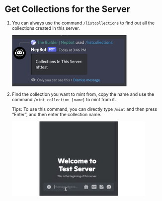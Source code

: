 # Get Collections for the Server

1. You can always use the command `/listcollections` to find out all the collections created in this server.

    ![listcollection1](../assets/List_NFT_collection/listcollection1.png)

2. Find the collection you want to mint from, copy the name and use the command `/mint collection [name]` to mint from it.
    
    Tips: To use this command, you can directly type `/mint` and then press “Enter”, and then enter the collection name. 
    
    ![listcollection2](../assets/List_NFT_collection/listcollection2.gif)